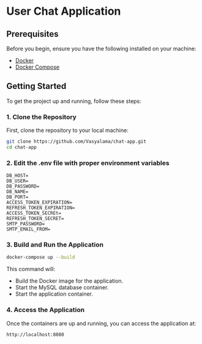 # User Chat Application

## Prerequisites

Before you begin, ensure you have the following installed on your machine:

- [Docker](https://docs.docker.com/get-docker/)
- [Docker Compose](https://docs.docker.com/compose/install/)

## Getting Started

To get the project up and running, follow these steps:

### 1. Clone the Repository

First, clone the repository to your local machine:

```bash
git clone https://github.com/Vasyalama/chat-app.git
cd chat-app
```

### 2. Edit the .env file with proper environment variables

```
DB_HOST=
DB_USER=
DB_PASSWORD=
DB_NAME=
DB_PORT=
ACCESS_TOKEN_EXPIRATION=
REFRESH_TOKEN_EXPIRATION=
ACCESS_TOKEN_SECREt=
REFRESH_TOKEN_SECRET=
SMTP_PASSWORD=
SMTP_EMAIL_FROM=
```
### 3. Build and Run the Application

```bash
docker-compose up --build
```

This command will:
- Build the Docker image for the application.
- Start the MySQL database container.
- Start the application container.

### 4. Access the Application

Once the containers are up and running, you can access the application at:
```
http://localhost:8080
```

